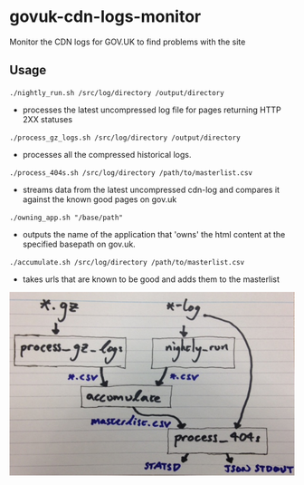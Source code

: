 # govuk-cdn-logs-monitor

Monitor the CDN logs for GOV.UK to find problems with the site

## Usage

`./nightly_run.sh /src/log/directory /output/directory`
* processes the latest uncompressed log file for pages returning HTTP 2XX statuses

`./process_gz_logs.sh /src/log/directory /output/directory`
* processes all the compressed historical logs.

`./process_404s.sh /src/log/directory /path/to/masterlist.csv`
* streams data from the latest uncompressed cdn-log and compares it against the known good pages on gov.uk

`./owning_app.sh "/base/path"`
* outputs the name of the application that 'owns' the html content at the specified basepath on gov.uk.

`./accumulate.sh /src/log/directory /path/to/masterlist.csv`
* takes urls that are known to be good and adds them to the masterlist

![CDN monitor process flow](docs/cdn-monitor-flow.png)
